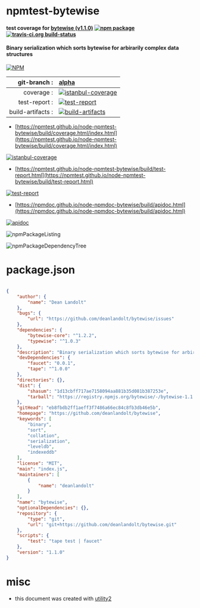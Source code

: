 # npmtest-bytewise

#### test coverage for  [bytewise (v1.1.0)](https://github.com/deanlandolt/bytewise)  [![npm package](https://img.shields.io/npm/v/npmtest-bytewise.svg?style=flat-square)](https://www.npmjs.org/package/npmtest-bytewise) [![travis-ci.org build-status](https://api.travis-ci.org/npmtest/node-npmtest-bytewise.svg)](https://travis-ci.org/npmtest/node-npmtest-bytewise)

#### Binary serialization which sorts bytewise for arbirarily complex data structures

[![NPM](https://nodei.co/npm/bytewise.png?downloads=true&downloadRank=true&stars=true)](https://www.npmjs.com/package/bytewise)

| git-branch : | [alpha](https://github.com/npmtest/node-npmtest-bytewise/tree/alpha)|
|--:|:--|
| coverage : | [![istanbul-coverage](https://npmtest.github.io/node-npmtest-bytewise/build/coverage.badge.svg)](https://npmtest.github.io/node-npmtest-bytewise/build/coverage.html/index.html)|
| test-report : | [![test-report](https://npmtest.github.io/node-npmtest-bytewise/build/test-report.badge.svg)](https://npmtest.github.io/node-npmtest-bytewise/build/test-report.html)|
| build-artifacts : | [![build-artifacts](https://npmtest.github.io/node-npmtest-bytewise/glyphicons_144_folder_open.png)](https://github.com/npmtest/node-npmtest-bytewise/tree/gh-pages/build)|

- [https://npmtest.github.io/node-npmtest-bytewise/build/coverage.html/index.html](https://npmtest.github.io/node-npmtest-bytewise/build/coverage.html/index.html)

[![istanbul-coverage](https://npmtest.github.io/node-npmtest-bytewise/build/screenCapture.buildCi.browser.%252Ftmp%252Fbuild%252Fcoverage.lib.html.png)](https://npmtest.github.io/node-npmtest-bytewise/build/coverage.html/index.html)

- [https://npmtest.github.io/node-npmtest-bytewise/build/test-report.html](https://npmtest.github.io/node-npmtest-bytewise/build/test-report.html)

[![test-report](https://npmtest.github.io/node-npmtest-bytewise/build/screenCapture.buildCi.browser.%252Ftmp%252Fbuild%252Ftest-report.html.png)](https://npmtest.github.io/node-npmtest-bytewise/build/test-report.html)

- [https://npmdoc.github.io/node-npmdoc-bytewise/build/apidoc.html](https://npmdoc.github.io/node-npmdoc-bytewise/build/apidoc.html)

[![apidoc](https://npmdoc.github.io/node-npmdoc-bytewise/build/screenCapture.buildCi.browser.%252Ftmp%252Fbuild%252Fapidoc.html.png)](https://npmdoc.github.io/node-npmdoc-bytewise/build/apidoc.html)

![npmPackageListing](https://npmtest.github.io/node-npmtest-bytewise/build/screenCapture.npmPackageListing.svg)

![npmPackageDependencyTree](https://npmtest.github.io/node-npmtest-bytewise/build/screenCapture.npmPackageDependencyTree.svg)



# package.json

```json

{
    "author": {
        "name": "Dean Landolt"
    },
    "bugs": {
        "url": "https://github.com/deanlandolt/bytewise/issues"
    },
    "dependencies": {
        "bytewise-core": "^1.2.2",
        "typewise": "^1.0.3"
    },
    "description": "Binary serialization which sorts bytewise for arbirarily complex data structures",
    "devDependencies": {
        "faucet": "0.0.1",
        "tape": "^1.0.0"
    },
    "directories": {},
    "dist": {
        "shasum": "1d13cbff717ae7158094aa881b35d081b387253e",
        "tarball": "https://registry.npmjs.org/bytewise/-/bytewise-1.1.0.tgz"
    },
    "gitHead": "eb8fbdb2ff1aeff3f7486a66ec84c8fb3db46e5b",
    "homepage": "https://github.com/deanlandolt/bytewise",
    "keywords": [
        "binary",
        "sort",
        "collation",
        "serialization",
        "leveldb",
        "indexeddb"
    ],
    "license": "MIT",
    "main": "index.js",
    "maintainers": [
        {
            "name": "deanlandolt"
        }
    ],
    "name": "bytewise",
    "optionalDependencies": {},
    "repository": {
        "type": "git",
        "url": "git+https://github.com/deanlandolt/bytewise.git"
    },
    "scripts": {
        "test": "tape test | faucet"
    },
    "version": "1.1.0"
}
```



# misc
- this document was created with [utility2](https://github.com/kaizhu256/node-utility2)
